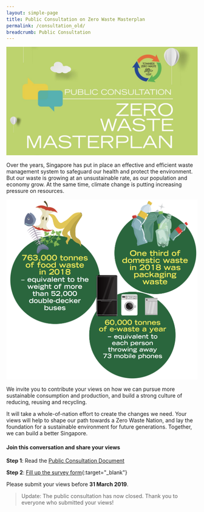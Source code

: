 ```yaml
---
layout: simple-page
title: Public Consultation on Zero Waste Masterplan
permalink: /consultation_old/
breadcrumb: Public Consultation
---
```


![Zero Waste Consultation](/images/zwc.jpeg)

Over the years, Singapore has put in place an effective and efficient waste management system to safeguard our health and protect the environment. But our waste is growing at an unsustainable rate, as our population and economy grow. At the same time, climate change is putting increasing pressure on resources. 

![Zero Waste Consultation](/images/consultation.png)

We invite you to contribute your views on how we can pursue more sustainable consumption and production, and build a strong culture of reducing, reusing and recycling. 

It will take a whole-of-nation effort to create the changes we need. Your views will help to shape our path towards a Zero Waste Nation, and lay the foundation for a sustainable environment for future generations. Together, we can build a better Singapore. 

#### Join this conversation and share your views 

**Step 1**: Read the <a href="/images/ZWConsultation.pdf" onclick="ga('send', 'event', 'PDF', 'Download', 'PDF Download');">Public Consultation Document</a>

**Step 2**: [Fill up the survey form](http://mewr.sg/zerowasteconsultation){:target="_blank"} 


Please submit your views before **31 March 2019**.


> Update: The public consultation has now closed. Thank you to everyone who submitted your views!



